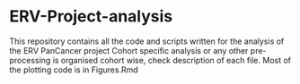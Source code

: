 # ERV-Project-analysis
This repository contains all the code and scripts written for the analysis of the ERV PanCancer project
Cohort specific analysis or any other pre-processing is organised cohort wise, check description of each file.
Most of the plotting code is in Figures.Rmd

